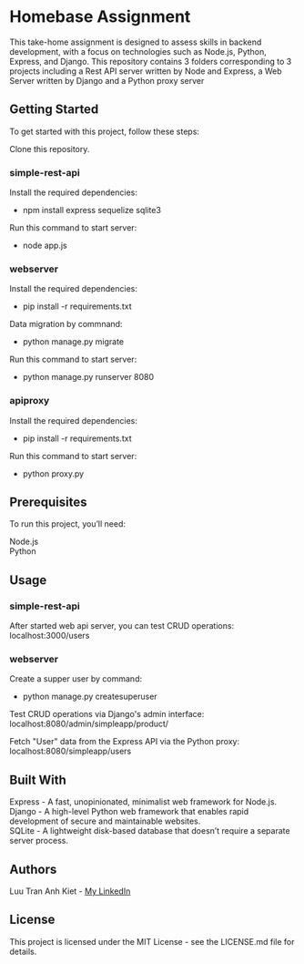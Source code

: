 # Homebase Assignment
This take-home assignment is designed to assess skills in backend development, with a focus on technologies such as Node.js, Python, Express, and Django. This repository contains 3 folders corresponding to 3 projects including a Rest API server written by Node and Express, a Web Server written by Django and a Python proxy server

## Getting Started
To get started with this project, follow these steps:

Clone this repository.  

### simple-rest-api      
Install the required dependencies:    
 - npm install express  sequelize sqlite3

Run this command to start server:   
 - node app.js  

### webserver      
Install the required dependencies:   
 - pip install -r requirements.txt     

Data migration by commnand:    
 - python manage.py migrate     

Run this command to start server:    
 - python manage.py runserver 8080     

### apiproxy    
Install the required dependencies:  
 - pip install -r requirements.txt  

Run this command to start server:  
 - python proxy.py

## Prerequisites
To run this project, you’ll need:

Node.js   
Python

## Usage
### simple-rest-api     
After started web api server, you can test CRUD operations: localhost:3000/users  

### webserver   
Create a supper user by command:  
 - python manage.py createsuperuser

Test CRUD operations via Django's admin interface: localhost:8080/admin/simpleapp/product/  

Fetch "User" data from the Express API via the Python proxy: localhost:8080/simpleapp/users

## Built With
Express - A fast, unopinionated, minimalist web framework for Node.js.  
Django - A high-level Python web framework that enables rapid development of secure and maintainable websites.   
SQLite - A lightweight disk-based database that doesn’t require a separate server process.   
## Authors
Luu Tran Anh Kiet - [My LinkedIn](https://www.linkedin.com/in/kiet-luu-99a289199/)
## License
This project is licensed under the MIT License - see the LICENSE.md file for details.
